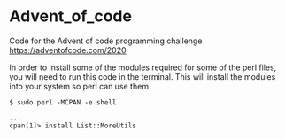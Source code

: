 # Advent_of_code
Code for the Advent of code programming challenge https://adventofcode.com/2020

In order to install some of the modules required for some of the perl files, you will need to run this code in the terminal.  This will install the modules into your system so perl can use them.
```
$ sudo perl -MCPAN -e shell

...
cpan[1]> install List::MoreUtils

```
